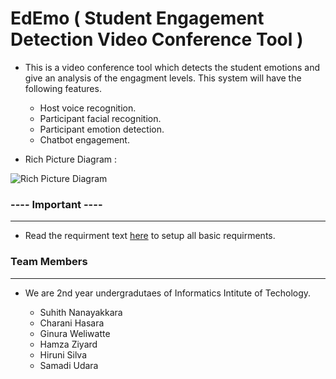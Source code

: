 # EdEmo ( Student Engagement Detection Video Conference Tool )

- This is a video conference tool which detects the student emotions and give an analysis of the engagment levels. This system will have the following features.
    
    * Host voice recognition.
    * Participant facial recognition.
    * Participant emotion detection.
    * Chatbot engagement.
    
- Rich Picture Diagram : 

![](https://github.com/hamzaziyard-devep/EdEmo/blob/main/Images/rpd.png "Rich Picture Diagram")

### ---- Important ----
___

- Read the requirment text [here](https://github.com/hamzaziyard-devep/EdEmo/tree/main/Requirements) to setup all basic requirments.

### Team Members
___
- We are 2nd year undergradutaes of Informatics Intitute of Techology.

    * Suhith Nanayakkara
    * Charani Hasara
    * Ginura Weliwatte
    * Hamza Ziyard
    * Hiruni Silva
    * Samadi Udara
